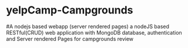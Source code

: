 # yelpCamp-Campgrounds
#A nodejs based webapp (server rendered pages)
a nodeJS based RESTful(CRUD) web application with MongoDB database, authentication and Server rendered Pages for campgrounds review


